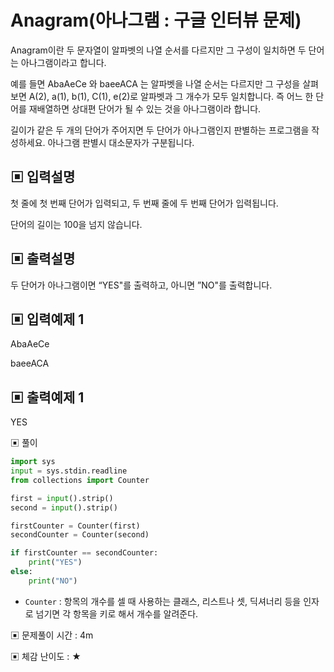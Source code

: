 # Anagram(아나그램 : 구글 인터뷰 문제)

Anagram이란 두 문자열이 알파벳의 나열 순서를 다르지만 그 구성이 일치하면 두 단어는 아나그램이라고 합니다.

예를 들면 AbaAeCe 와 baeeACA 는 알파벳을 나열 순서는 다르지만 그 구성을 살펴보면 A(2), a(1), b(1), C(1), e(2)로 알파벳과 그 개수가 모두 일치합니다. 즉 어느 한 단어를 재배열하면 상대편 단어가 될 수 있는 것을 아나그램이라 합니다.

길이가 같은 두 개의 단어가 주어지면 두 단어가 아나그램인지 판별하는 프로그램을 작성하세요. 아나그램 판별시 대소문자가 구분됩니다.

## ▣ 입력설명

첫 줄에 첫 번째 단어가 입력되고, 두 번째 줄에 두 번째 단어가 입력됩니다.

단어의 길이는 100을 넘지 않습니다.

## ▣ 출력설명

두 단어가 아나그램이면 “YES"를 출력하고, 아니면 ”NO"를 출력합니다.

## ▣ 입력예제 1

AbaAeCe

baeeACA

## ▣ 출력예제 1

YES

▣ 풀이

```python
import sys
input = sys.stdin.readline
from collections import Counter

first = input().strip()
second = input().strip()

firstCounter = Counter(first)
secondCounter = Counter(second)

if firstCounter == secondCounter:
    print("YES")
else:
    print("NO")
```

- `Counter` : 항목의 개수를 셀 때 사용하는 클래스, 리스트나 셋, 딕셔너리 등을 인자로 넘기면 각 항목을 키로 해서 개수를 알려준다.

▣ 문제풀이 시간 : 4m

▣ 체감 난이도 : ★
